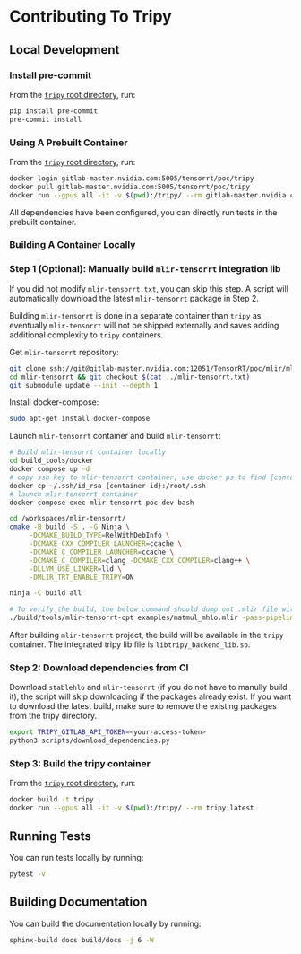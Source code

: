 # Contributing To Tripy

## Local Development

### Install pre-commit

From the [`tripy` root directory](.), run:
```bash
pip install pre-commit
pre-commit install
```

### Using A Prebuilt Container

From the [`tripy` root directory](.), run:
```bash
docker login gitlab-master.nvidia.com:5005/tensorrt/poc/tripy
docker pull gitlab-master.nvidia.com:5005/tensorrt/poc/tripy
docker run --gpus all -it -v $(pwd):/tripy/ --rm gitlab-master.nvidia.com:5005/tensorrt/poc/tripy:latest
```
All dependencies have been configured, you can directly run tests in the prebuilt container.

### Building A Container Locally

### Step 1 (Optional): Manually build `mlir-tensorrt` integration lib

If you did not modify `mlir-tensorrt.txt`, you can skip this step. A script will automatically download the latest `mlir-tensorrt` package in Step 2.

Building `mlir-tensorrt` is done in a separate container than `tripy` as eventually `mlir-tensorrt` will not be shipped externally and saves adding additional complexity to `tripy` containers.

Get `mlir-tensorrt` repository:
```bash
git clone ssh://git@gitlab-master.nvidia.com:12051/TensorRT/poc/mlir/mlir-tensorrt.git
cd mlir-tensorrt && git checkout $(cat ../mlir-tensorrt.txt)
git submodule update --init --depth 1
```

Install docker-compose:
```bash
sudo apt-get install docker-compose
```

Launch `mlir-tensorrt` container and build `mlir-tensorrt`:
```bash
# Build mlir-tensorrt container locally
cd build_tools/docker
docker compose up -d
# copy ssh key to mlir-tensorrt container, use docker ps to find {container-id}
docker cp ~/.ssh/id_rsa {container-id}:/root/.ssh
# launch mlir-tensorrt container
docker compose exec mlir-tensorrt-poc-dev bash

cd /workspaces/mlir-tensorrt/
cmake -B build -S . -G Ninja \
	 -DCMAKE_BUILD_TYPE=RelWithDebInfo \
	 -DCMAKE_CXX_COMPILER_LAUNCHER=ccache \
	 -DCMAKE_C_COMPILER_LAUNCHER=ccache \
	 -DCMAKE_C_COMPILER=clang -DCMAKE_CXX_COMPILER=clang++ \
	 -DLLVM_USE_LINKER=lld \
	 -DMLIR_TRT_ENABLE_TRIPY=ON

ninja -C build all

# To verify the build, the below command should dump out .mlir file with tensorrt operations
./build/tools/mlir-tensorrt-opt examples/matmul_mhlo.mlir -pass-pipeline="builtin.module(func.func(convert-hlo-to-tensorrt{allow-i64-to-i32-conversion},tensorrt-expand-ops,translate-tensorrt-to-engine))" -mlir-elide-elementsattrs-if-larger=128
```

After building `mlir-tensorrt` project, the build will be available in the `tripy` container. The integrated tripy lib file is `libtripy_backend_lib.so`.

### Step 2: Download dependencies from CI

Download `stablehlo` and `mlir-tensorrt` (if you do not have to manully build it), the script will skip downloading if the packages already exist. If you want to download the latest build, make sure to remove the existing packages from the tripy directory.

```bash
export TRIPY_GITLAB_API_TOKEN=<your-access-token>
python3 scripts/download_dependencies.py
```

### Step 3: Build the tripy container

From the [`tripy` root directory](.), run:
```bash
docker build -t tripy .
docker run --gpus all -it -v $(pwd):/tripy/ --rm tripy:latest
```

## Running Tests

You can run tests locally by running:
```bash
pytest -v
```

## Building Documentation

You can build the documentation locally by running:
```bash
sphinx-build docs build/docs -j 6 -W
```
